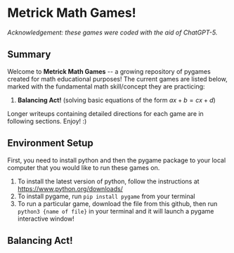 # Metrick Math Games!

*Acknowledgement: these games were coded with the aid of ChatGPT-5.*

## Summary

Welcome to **Metrick Math Games** -- a growing repository of pygames created for math educational purposes! The current games are listed below, marked with the fundamental math skill/concept they are practicing:

1. **Balancing Act!** (solving basic equations of the form $ax + b = cx + d$)

Longer writeups containing detailed directions for each game are in following sections. Enjoy! :)

## Environment Setup

First, you need to install python and then the pygame package to your local computer that you would like to run these games on.

1. To install the latest version of python, follow the instructions at https://www.python.org/downloads/
2. To install pygame, run ``pip install pygame`` from your terminal
3. To run a particular game, download the file from this github, then run ``python3 {name of file}`` in your terminal and it will launch a pygame interactive window!

## Balancing Act!
